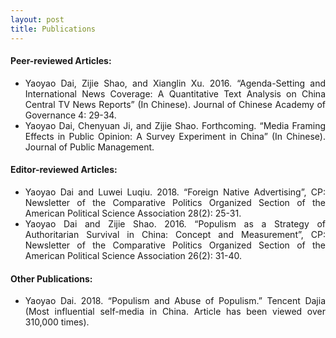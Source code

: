 ```yaml
---
layout: post
title: Publications
---
```


<h4> Peer-reviewed Articles: </h4>

<ul align='justify'>
  <li>Yaoyao Dai, Zijie Shao, and Xianglin Xu. 2016. “Agenda-Setting and International News Coverage: A Quantitative Text Analysis on China Central TV News Reports” (In Chinese). Journal of Chinese Academy of Governance 4: 29-34. </li>
  <li>Yaoyao Dai, Chenyuan Ji, and Zijie Shao. Forthcoming. “Media Framing Effects in Public Opinion: A Survey Experiment in China” (In Chinese). Journal of Public Management.</li>
</ul>

<h4> Editor-reviewed Articles: </h4>

<ul align='justify'>
  <li>Yaoyao Dai and Luwei Luqiu. 2018.  “Foreign Native Advertising”, CP: Newsletter of the Comparative Politics Organized Section of the American Political Science Association 28(2): 25-31. </li>
  <li>Yaoyao Dai and Zijie Shao. 2016. “Populism as a Strategy of Authoritarian Survival in China: Concept and Measurement”, CP: Newsletter of the Comparative Politics Organized Section of the American Political Science Association 26(2): 31-40.
</ul>

<h4> Other Publications: </h4>

<ul align='justify'>
  <li>Yaoyao Dai. 2018. “Populism and Abuse of Populism.” Tencent Dajia (Most influential self-media in China. Article has been viewed over 310,000 times).</li>
</ul>
